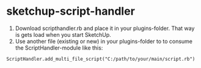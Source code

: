 # sketchup-script-handler
1. Download scripthandler.rb and place it in your plugins-folder. That way is gets load when you start SketchUp.
2. Use another file (existing or new) in your plugins-folder to to consume the ScriptHandler-module like this:
```
ScriptHandler.add_multi_file_script("C:/path/to/your/main/script.rb")
```
